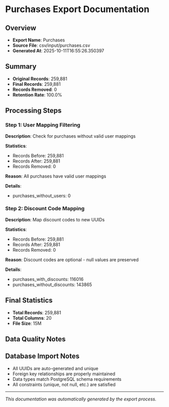 # Purchases Export Documentation

## Overview
- **Export Name**: Purchases
- **Source File**: csv/input/purchases.csv
- **Generated At**: 2025-10-11T16:55:26.350397

## Summary
- **Original Records**: 259,881
- **Final Records**: 259,881
- **Records Removed**: 0
- **Retention Rate**: 100.0%

## Processing Steps

### Step 1: User Mapping Filtering

**Description**: Check for purchases without valid user mappings

**Statistics**:
- Records Before: 259,881
- Records After: 259,881
- Records Removed: 0

**Reason**: All purchases have valid user mappings

**Details**:
- purchases_without_users: 0

### Step 2: Discount Code Mapping

**Description**: Map discount codes to new UUIDs

**Statistics**:
- Records Before: 259,881
- Records After: 259,881
- Records Removed: 0

**Reason**: Discount codes are optional - null values are preserved

**Details**:
- purchases_with_discounts: 116016
- purchases_without_discounts: 143865

## Final Statistics

- **Total Records**: 259,881
- **Total Columns**: 20
- **File Size**: 15M

## Data Quality Notes

## Database Import Notes

- All UUIDs are auto-generated and unique
- Foreign key relationships are properly maintained
- Data types match PostgreSQL schema requirements
- All constraints (unique, not null, etc.) are satisfied

---
*This documentation was automatically generated by the export process.*
